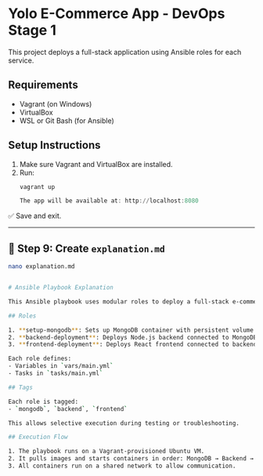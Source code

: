 # Yolo E-Commerce App - DevOps Stage 1

This project deploys a full-stack application using Ansible roles for each service.

## Requirements

- Vagrant (on Windows)
- VirtualBox
- WSL or Git Bash (for Ansible)

## Setup Instructions

1. Make sure Vagrant and VirtualBox are installed.
2. Run:
   ```powershell
   vagrant up

   The app will be available at: http://localhost:8080

   
✅ Save and exit.

---

## 🔹 Step 9: Create `explanation.md`

```bash
nano explanation.md


# Ansible Playbook Explanation

This Ansible playbook uses modular roles to deploy a full-stack e-commerce dashboard.

## Roles

1. **setup-mongodb**: Sets up MongoDB container with persistent volume and custom network.
2. **backend-deployment**: Deploys Node.js backend connected to MongoDB.
3. **frontend-deployment**: Deploys React frontend connected to backend.

Each role defines:
- Variables in `vars/main.yml`
- Tasks in `tasks/main.yml`

## Tags

Each role is tagged:
- `mongodb`, `backend`, `frontend`

This allows selective execution during testing or troubleshooting.

## Execution Flow

1. The playbook runs on a Vagrant-provisioned Ubuntu VM.
2. It pulls images and starts containers in order: MongoDB → Backend → Frontend.
3. All containers run on a shared network to allow communication.